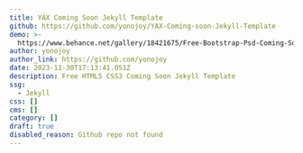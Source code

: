 ```yaml
---
title: YAX Coming Soon Jekyll Template
github: https://github.com/yonojoy/YAX-Coming-soon-Jekyll-Template
demo: >-
  https://www.behance.net/gallery/18421675/Free-Bootstrap-Psd-Coming-Soon-Template
author: yonojoy
author_link: https://github.com/yonojoy
date: 2023-11-30T17:13:41.051Z
description: Free HTML5 CSS3 Coming Soon Jekyll Template
ssg:
  - Jekyll
css: []
cms: []
category: []
draft: true
disabled_reason: Github repo not found
---
```

